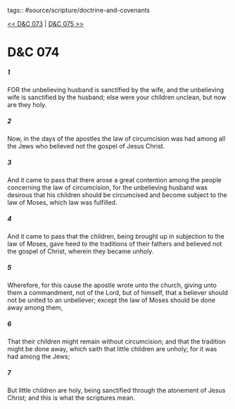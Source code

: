 tags:: #source/scripture/doctrine-and-covenants

[<< D&C 073](source/scripture/doctrine-and-covenants/D&C_073.md) | [D&C 075 >>](source/scripture/doctrine-and-covenants/D&C_075.md)

# D&C 074

##### 1

FOR the unbelieving husband is sanctified by the wife, and the unbelieving wife is sanctified by the husband; else were your children unclean, but now are they holy.

##### 2

Now, in the days of the apostles the law of circumcision was had among all the Jews who believed not the gospel of Jesus Christ.

##### 3

And it came to pass that there arose a great contention among the people concerning the law of circumcision, for the unbelieving husband was desirous that his children should be circumcised and become subject to the law of Moses, which law was fulfilled.

##### 4

And it came to pass that the children, being brought up in subjection to the law of Moses, gave heed to the traditions of their fathers and believed not the gospel of Christ, wherein they became unholy.

##### 5

Wherefore, for this cause the apostle wrote unto the church, giving unto them a commandment, not of the Lord, but of himself, that a believer should not be united to an unbeliever; except the law of Moses should be done away among them,

##### 6

That their children might remain without circumcision; and that the tradition might be done away, which saith that little children are unholy; for it was had among the Jews;

##### 7

But little children are holy, being sanctified through the atonement of Jesus Christ; and this is what the scriptures mean.
